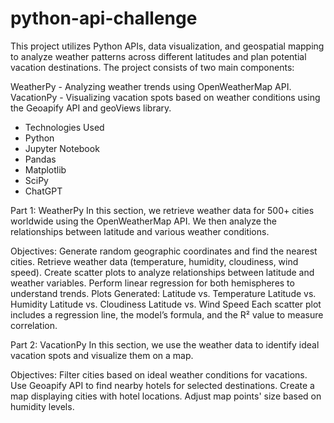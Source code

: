 # python-api-challenge

This project utilizes Python APIs, data visualization, and geospatial mapping to analyze weather patterns across different latitudes and plan potential vacation destinations. The project consists of two main components:

WeatherPy - Analyzing weather trends using OpenWeatherMap API.
VacationPy - Visualizing vacation spots based on weather conditions using the Geoapify API and geoViews library.

- Technologies Used
- Python
- Jupyter Notebook
- Pandas
- Matplotlib
- SciPy
- ChatGPT

Part 1: WeatherPy
In this section, we retrieve weather data for 500+ cities worldwide using the OpenWeatherMap API. We then analyze the relationships between latitude and various weather conditions.

Objectives:
Generate random geographic coordinates and find the nearest cities.
Retrieve weather data (temperature, humidity, cloudiness, wind speed).
Create scatter plots to analyze relationships between latitude and weather variables.
Perform linear regression for both hemispheres to understand trends.
Plots Generated:
Latitude vs. Temperature
Latitude vs. Humidity
Latitude vs. Cloudiness
Latitude vs. Wind Speed
Each scatter plot includes a regression line, the model’s formula, and the R² value to measure correlation.

Part 2: VacationPy
In this section, we use the weather data to identify ideal vacation spots and visualize them on a map.

Objectives:
Filter cities based on ideal weather conditions for vacations.
Use Geoapify API to find nearby hotels for selected destinations.
Create a map displaying cities with hotel locations.
Adjust map points' size based on humidity levels.
